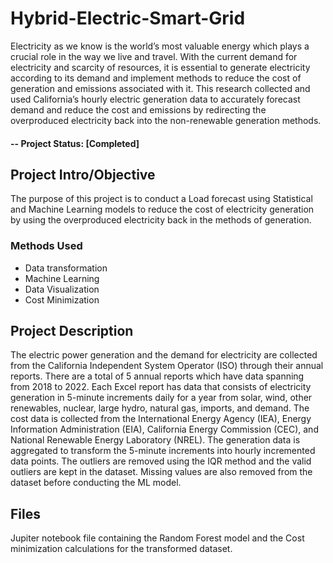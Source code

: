 # Hybrid-Electric-Smart-Grid
Electricity as we know is the world’s most valuable energy which plays a crucial role in the way we live and travel. With the current demand for electricity and scarcity of resources, it is essential to generate electricity according to its demand and implement methods to reduce the cost of generation and emissions associated with it. This research collected and used California’s hourly electric generation data to accurately forecast demand and reduce the cost and emissions by redirecting the overproduced electricity back into the non-renewable generation methods.

#### -- Project Status: [Completed]

## Project Intro/Objective
The purpose of this project is to conduct a Load forecast using Statistical and Machine Learning models to reduce the cost of electricity generation by using the overproduced electricity back in the methods of generation. 

### Methods Used
* Data transformation
* Machine Learning
* Data Visualization
* Cost Minimization


## Project Description
The electric power generation and the demand for electricity are collected from the California Independent System Operator (ISO) through their annual reports. There are a total of 5 annual reports which have data spanning from 2018 to 2022. Each Excel report has data that consists of electricity generation in 5-minute increments daily for a year from solar, wind, other renewables, nuclear, large hydro, natural gas, imports, and demand. The cost data is collected from the International Energy Agency (IEA), Energy Information Administration (EIA), California Energy Commission (CEC), and National Renewable Energy Laboratory (NREL). The generation data is aggregated to transform the 5-minute increments into hourly incremented data points. The outliers are removed using the IQR method and the valid outliers are kept in the dataset. Missing values are also removed from the dataset before conducting the ML model.

## Files

Jupiter notebook file containing the Random Forest model and the Cost minimization calculations for the transformed dataset.




